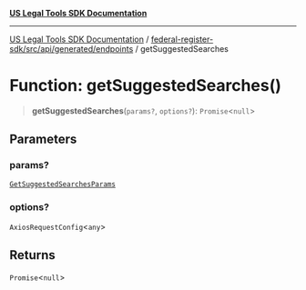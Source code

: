 [**US Legal Tools SDK Documentation**](../../../../../../README.md)

***

[US Legal Tools SDK Documentation](../../../../../../README.md) / [federal-register-sdk/src/api/generated/endpoints](../README.md) / getSuggestedSearches

# Function: getSuggestedSearches()

> **getSuggestedSearches**(`params?`, `options?`): `Promise`\<`null`\>

## Parameters

### params?

[`GetSuggestedSearchesParams`](../../model/type-aliases/GetSuggestedSearchesParams.md)

### options?

`AxiosRequestConfig`\<`any`\>

## Returns

`Promise`\<`null`\>
